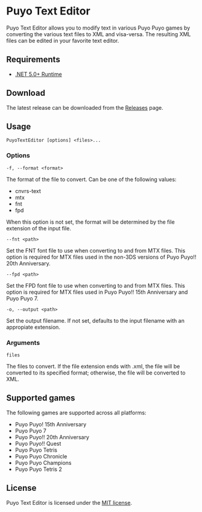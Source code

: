# Puyo Text Editor
Puyo Text Editor allows you to modify text in various Puyo Puyo games by converting the various text files to XML and visa-versa. The resulting XML files can be edited in your favorite text editor.

## Requirements
* [.NET 5.0+ Runtime](https://dotnet.microsoft.com/download)

## Download
The latest release can be downloaded from the [Releases](https://github.com/nickworonekin/puyo-text-editor/releases) page.

## Usage
```
PuyoTextEditor [options] <files>...
```

### Options
`-f, --format <format>`

The format of the file to convert. Can be one of the following values:
* cnvrs-text
* mtx
* fnt
* fpd

When this option is not set, the format will be determined by the file extension of the input file.

`--fnt <path>`

Set the FNT font file to use when converting to and from MTX files. This option is required for MTX files used in the non-3DS versions of Puyo Puyo!! 20th Anniversary.

`--fpd <path>`

Set the FPD font file to use when converting to and from MTX files. This option is required for MTX files used in Puyo Puyo!! 15th Anniversary and Puyo Puyo 7.

`-o, --output <path>`

Set the output filename. If not set, defaults to the input filename with an appropiate extension.

### Arguments

`files`

The files to convert. If the file extension ends with .xml, the file will be converted to its specified format; otherwise, the file will be converted to XML.

## Supported games
The following games are supported across all platforms:
* Puyo Puyo! 15th Anniversary
* Puyo Puyo 7
* Puyo Puyo!! 20th Anniversary
* Puyo Puyo!! Quest
* Puyo Puyo Tetris
* Puyo Puyo Chronicle
* Puyo Puyo Champions
* Puyo Puyo Tetris 2

## License
Puyo Text Editor is licensed under the [MIT license](LICENSE.md).